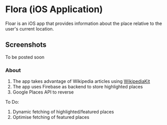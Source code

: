 # Flora (iOS Application)

Floar is an iOS app that provides information about the place relative to the user's current location.

## Screenshots
To be posted soon

### About
1. The app takes advantage of Wikipedia articles using [WikipediaKit](https://github.com/Raureif/WikipediaKit)
2. The app uses Firebase as backend to store highlighted places
3. Google Places API to reverse

To Do:
1. Dynamic fetching of highlighted/featured places
2. Optimise fetching of featured places